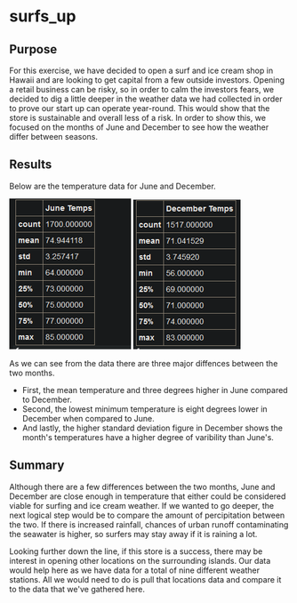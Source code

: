 # surfs_up

## Purpose

For this exercise, we have decided to open a surf and ice cream shop in Hawaii and are looking to get capital from a few outside investors. Opening a retail business can be risky, so in order to calm the investors fears, we decided to dig a little deeper in the weather data we had collected in order to prove our start up can operate year-round. This would show that the store is sustainable and overall less of a risk. In order to show this, we focused on the months of June and December to see how the weather differ between seasons.  

## Results

Below are the temperature data for June and December.

![](https://github.com/Stkaran/surfs_up/blob/main/june_temps.png)
![](https://github.com/Stkaran/surfs_up/blob/main/december_temps.png)

As we can see from the data there are three major diffences between the two months.
    
   * First, the mean temperature and three degrees higher in June compared to December.
   * Second, the lowest minimum temperature is eight degrees lower in December when compared to June.
   * And lastly, the higher standard deviation figure in December shows the month's temperatures have a 
     higher degree of varibility than June's.

## Summary

Although there are a few differences between the two months, June and December are close enough in temperature that either could be considered viable for surfing and ice cream weather. If we wanted to go deeper, the next logical step would be to compare the amount of percipitation between the two. If there is increased rainfall, chances of urban runoff contaminating the seawater is higher, so surfers may stay away if it is raining a lot. 

Looking further down the line, if this store is a success, there may be interest in opening other locations on the surrounding islands. Our data would help here as we have data for a total of nine different weather stations. All we would need to do is pull that locations data and compare it to the data that we've gathered here.
